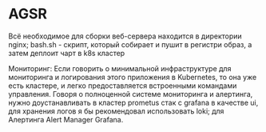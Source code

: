 # AGSR

Всё необходимое для сборки веб-сервера находится в директории nginx;
bash.sh -  скрипт, который собирает и пушит в регистри образ, а затем деплоит чарт в k8s кластер


Мониторинг:
Если говорить о минимальной инфраструктуре для мониторинга и логирования этого приложения в Kubernetes, то она уже есть кластере, и легко предоставляется встроенными командами управления. Говоря о полноценной системе мониторинга и алертинга, нужно доустанавливать в кластер prometus стак с grafana в качестве ui, для хранения логов я бы рекомендовал использовать loki; для Алертинга Alert Manager Grafana.

